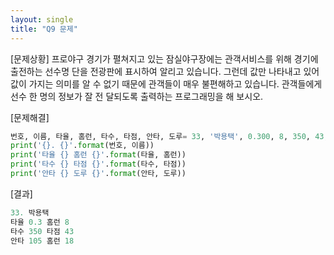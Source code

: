 ```yaml
---
layout: single
title: "Q9 문제"
---
```



[문제상황]
프로야구 경기가 펼쳐지고 있는 잠실야구장에는 관객서비스를 위해 경기에 출전하는 선수명
단을 전광판에 표시하여 알리고 있습니다. 그런데 값만 나타내고 있어 값이 가지는 의미를 알
수 없기 때문에 관객들이 매우 불편해하고 있습니다. 관객들에게 선수 한 명의 정보가 잘 전
달되도록 출력하는 프로그래밍을 해 보시오.

[문제해결]
```python
번호, 이름, 타율, 홈런, 타수, 타점, 안타, 도루= 33, '박용택', 0.300, 8, 350, 43, 105, 18
print('{}. {}'.format(번호, 이름))
print('타율 {} 홈런 {}'.format(타율, 홈런))
print('타수 {} 타점 {}'.format(타수, 타점))
print('안타 {} 도루 {}'.format(안타, 도루))
```

[결과]
```python
33. 박용택
타율 0.3 홈런 8
타수 350 타점 43
안타 105 홈런 18
```

